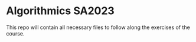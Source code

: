 # Algorithmics SA2023

This repo will contain all necessary files to follow along the exercises of the course.
